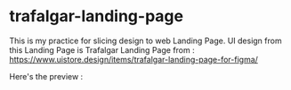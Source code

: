 # trafalgar-landing-page

This is my practice for slicing design to web Landing Page. UI design from this Landing Page is Trafalgar Landing Page from : https://www.uistore.design/items/trafalgar-landing-page-for-figma/

Here's the preview :
